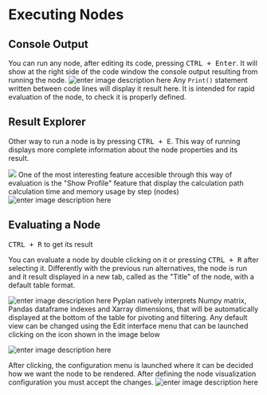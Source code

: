 
# Executing Nodes
## Console Output
You can run any node, after editing its code, pressing <kbd>CTRL + Enter</kbd>.
It will show at the right side of the code window the console output resulting from running the node.
![enter image description here](http://img.pyplan.org/Node-execution-code-tab.png)
Any `Print()` statement written between code lines will display it result here.
It is intended for rapid evaluation of the node, to check it is properly defined.

## Result Explorer
Other way to run a node is by pressing <kbd>CTRL + E</kbd>.
This way of running displays more complete information about the node properties and its result.

![](http://img.pyplan.org/Node-execution-profile.png)
One of the most interesting feature accesible through this way of evaluation is the "Show Profile" feature that display the calculation path calculation time and memory usage by step (nodes)
![enter image description here](http://img.pyplan.org/Node-execution-console+.png)

## Evaluating a Node
<kbd>CTRL + R</kbd> to get its result

You can evaluate a node by double clicking on it or pressing <kbd>CTRL + R</kbd> after selecting it.
Differently with the previous run alternatives, the node is run and it result displayed in a new tab, called as the "Title" of the node, with a default table format.

![enter image description here](http://img.pyplan.org/Node-execution-default.png)
Pyplan natively interprets Numpy matrix, Pandas dataframe indexes and Xarray dimensions, that will be automatically displayed at the bottom of the table for pivoting and filtering.
Any default view can be changed using the Edit interface menu that can be launched clicking on the icon shown in the image below

![enter image description here](http://img.pyplan.org/Node-execution-edit-interface.png)

After clicking, the configuration menu is launched where it can be decided how we want the node to be rendered. After defining the node visualization configuration you must accept the changes.
![enter image description here](http://img.pyplan.org/Node-execution-edit-interface2.png)

<!--stackedit_data:
eyJoaXN0b3J5IjpbMTQ4NjUxMDQ1MywtMTQ4NjIzOTc4OCw0Nz
czNTY4NTIsMTI2OTExNTg2OCwtNDcyMjE4MjUwLC0zNzk5MTYw
ODAsLTE4NTUzMjk5NzksMTQzNTUyNzI4MCwxMDgxMDc5NzQ1LD
UwNTk1MjI0MSw5NjAxMDg2LDExOTAzMjIxMDQsLTU0MjA1NzA0
Ml19
-->
